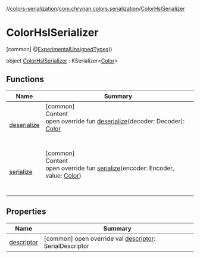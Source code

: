 //[colors-serialization](../../../index.md)/[com.chrynan.colors.serialization](../index.md)/[ColorHslSerializer](index.md)



# ColorHslSerializer  
 [common] @[ExperimentalUnsignedTypes](https://kotlinlang.org/api/latest/jvm/stdlib/kotlin/-experimental-unsigned-types/index.html)()  
  
object [ColorHslSerializer](index.md) : KSerializer<[Color](../../../../colors-core/colors-core/com.chrynan.colors/-color/index.md)>    


## Functions  
  
|  Name |  Summary | 
|---|---|
| <a name="com.chrynan.colors.serialization/ColorHslSerializer/deserialize/#kotlinx.serialization.encoding.Decoder/PointingToDeclaration/"></a>[deserialize](deserialize.md)| <a name="com.chrynan.colors.serialization/ColorHslSerializer/deserialize/#kotlinx.serialization.encoding.Decoder/PointingToDeclaration/"></a>[common]  <br>Content  <br>open override fun [deserialize](deserialize.md)(decoder: Decoder): [Color](../../../../colors-core/colors-core/com.chrynan.colors/-color/index.md)  <br><br><br>|
| <a name="com.chrynan.colors.serialization/ColorHslSerializer/serialize/#kotlinx.serialization.encoding.Encoder#com.chrynan.colors.Color/PointingToDeclaration/"></a>[serialize](serialize.md)| <a name="com.chrynan.colors.serialization/ColorHslSerializer/serialize/#kotlinx.serialization.encoding.Encoder#com.chrynan.colors.Color/PointingToDeclaration/"></a>[common]  <br>Content  <br>open override fun [serialize](serialize.md)(encoder: Encoder, value: [Color](../../../../colors-core/colors-core/com.chrynan.colors/-color/index.md))  <br><br><br>|


## Properties  
  
|  Name |  Summary | 
|---|---|
| <a name="com.chrynan.colors.serialization/ColorHslSerializer/descriptor/#/PointingToDeclaration/"></a>[descriptor](descriptor.md)| <a name="com.chrynan.colors.serialization/ColorHslSerializer/descriptor/#/PointingToDeclaration/"></a> [common] open override val [descriptor](descriptor.md): SerialDescriptor   <br>|

